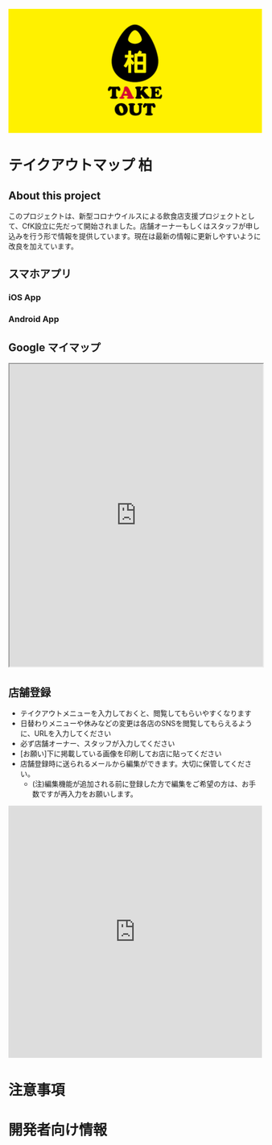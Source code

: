 ![Takeout_logo](img/icon_logo_feature.png)

# テイクアウトマップ 柏

## About this project
このプロジェクトは、新型コロナウイルスによる飲食店支援プロジェクトとして、CfK設立に先だって開始されました。店舗オーナーもしくはスタッフが申し込みを行う形で情報を提供しています。現在は最新の情報に更新しやすいように改良を加えています。

## スマホアプリ
[WEB App]:https://www.google.com/maps/d/u/0/viewer?mid=1ljrSC5fKslSqmQ3aou48ES9obRUx27vN&ll=35.861888741803305%2C139.97377189419592&z=13
### iOS App
### Android App

## Google マイマップ 
<iframe src="https://www.google.com/maps/d/u/0/embed?mid=1ljrSC5fKslSqmQ3aou48ES9obRUx27vN" width="100%" height="600"></iframe>
<!-- -->

## 店舗登録
- テイクアウトメニューを入力しておくと、閲覧してもらいやすくなります
- 日替わりメニューや休みなどの変更は各店のSNSを閲覧してもらえるように、URLを入力してください
- 必ず店舗オーナー、スタッフが入力してください
- [お願い]下に掲載している画像を印刷してお店に貼ってください
- 店舗登録時に送られるメールから編集ができます。大切に保管してください。
  - (注)編集機能が追加される前に登録した方で編集をご希望の方は、お手数ですが再入力をお願いします。

<iframe src="https://docs.google.com/forms/d/e/1FAIpQLSflniWKqwb_f4ogn5OsPKUxUb_GWnm750_kiy-2hbVCWxJkFw/viewform?embedded=true" width="100%" height="500" frameborder="0" marginwidth="0" marginheight="0">&lt;span data-mce-type="bookmark" style="display: inline-block; width: 0px; overflow: hidden; line-height: 0;" class="mce_SELRES_start"&gt;﻿&lt;/span&gt;読み込んでいます…</iframe>

# 注意事項



# 開発者向け情報
